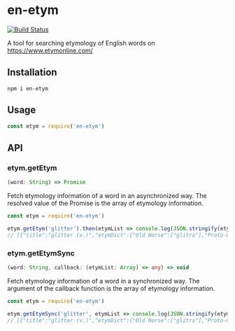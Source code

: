 # en-etym

[![Build Status](https://travis-ci.org/Kouchya/en-etym.svg?branch=master)](https://travis-ci.org/Kouchya/en-etym)

A tool for searching etymology of English words on https://www.etymonline.com/

## Installation

```
npm i en-etym
```

## Usage

```javascript
const etym = require('en-etym')
```

## API

### etym.getEtym

```typescript
(word: String) => Promise
```

Fetch etymology information of a word in an asynchronized way. The resolved value of the Promise is the array of etymology information.

```javascript
const etym = require('en-etym')

etym.getEtym('glitter').then(etymList => console.log(JSON.stringify(etymList)))
// [{"title":"glitter (v.)","etymDict":{"Old Norse":["glitra"],"Proto-Germanic":["*glit-"],"Old English":["glitenian"],"PIE":["*ghleid-","*ghel-"],"Greek":["khlidon"]}}]
```

### etym.getEtymSync

```typescript
(word: String, callback: (etymList: Array) => any) => void
```

Fetch etymology information of a word in a synchronized way. The argument of the callback function is the array of etymology information.

```javascript
const etym = require('en-etym')

etym.getEtymSync('glitter', etymList => console.log(JSON.stringify(etymList)))
// [{"title":"glitter (v.)","etymDict":{"Old Norse":["glitra"],"Proto-Germanic":["*glit-"],"Old English":["glitenian"],"PIE":["*ghleid-","*ghel-"],"Greek":["khlidon"]}}]
```
